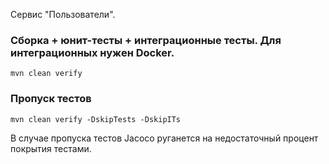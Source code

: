Сервис "Пользователи".

### Сборка + юнит-тесты + интеграционные тесты. Для интеграционных нужен Docker.
```shell
mvn clean verify
```

### Пропуск тестов
```shell
mvn clean verify -DskipTests -DskipITs
```

В случае пропуска тестов Jacoco руганется на недостаточный процент покрытия тестами.

